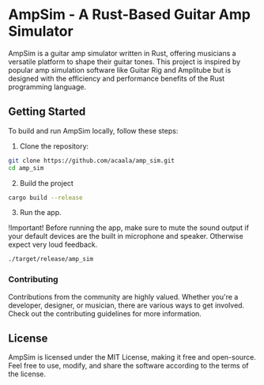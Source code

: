 # AmpSim - A Rust-Based Guitar Amp Simulator

AmpSim is a guitar amp simulator written in Rust, offering musicians a versatile platform to shape their guitar tones. This project is inspired by popular amp simulation software like Guitar Rig and Amplitube but is designed with the efficiency and performance benefits of the Rust programming language.

## Getting Started

To build and run AmpSim locally, follow these steps:

1. Clone the repository:

```bash
git clone https://github.com/acaala/amp_sim.git
cd amp_sim
```

2. Build the project

```bash
cargo build --release

```

3. Run the app.

!Important!
Before running the app, make sure to mute the sound output if your default devices are the built in microphone and speaker. Otherwise expect very loud feedback.

```bash
./target/release/amp_sim
```

### Contributing

Contributions from the community are highly valued. Whether you're a developer, designer, or musician, there are various ways to get involved. Check out the contributing guidelines for more information.

## License

AmpSim is licensed under the MIT License, making it free and open-source. Feel free to use, modify, and share the software according to the terms of the license.

